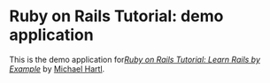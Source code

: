 # Ruby on Rails Tutorial: demo application
This is the demo application for[*Ruby on Rails Tutorial: Learn Rails by Example*](http://railstutorial.org/) by [Michael Hartl](http://michaelhartl.com/).